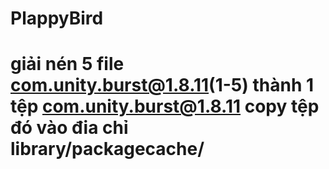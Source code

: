 # PlappyBird
# giải nén 5 file com.unity.burst@1.8.11(1-5) thành 1 tệp com.unity.burst@1.8.11 copy tệp đó vào đia chỉ library/packagecache/
